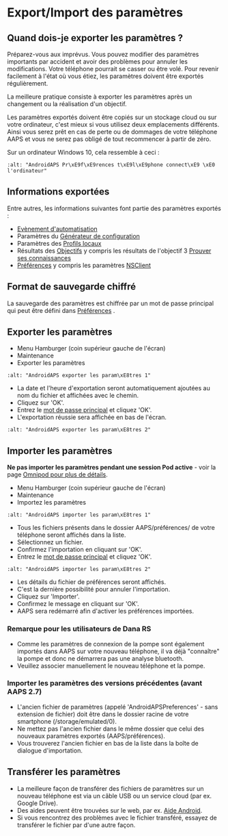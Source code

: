 # Export/Import des paramètres

## Quand dois-je exporter les paramètres ?

Préparez-vous aux imprévus. Vous pouvez modifier des paramètres importants par accident et avoir des problèmes pour annuler les modifications. Votre téléphone pourrait se casser ou être volé. Pour revenir facilement à l'état où vous étiez, les paramètres doivent être exportés régulièrement.

La meilleure pratique consiste à exporter les paramètres après un changement ou la réalisation d'un objectif.

Les paramètres exportés doivent être copiés sur un stockage cloud ou sur votre ordinateur, c'est mieux si vous utilisez deux emplacements différents. Ainsi vous serez prêt en cas de perte ou de dommages de votre téléphone AAPS et vous ne serez pas obligé de tout recommencer à partir de zéro.

Sur un ordinateur Windows 10, cela ressemble à ceci :

```{image} ../images/AAPS_ExImportSettingsWin.png
:alt: "AndroidAPS Pr\xE9f\xE9rences t\xE9l\xE9phone connect\xE9 \xE0 l'ordinateur"
```

## Informations exportées

Entre autres, les informations suivantes font partie des paramètres exportés :

- [Evènement d'automatisation](../Usage/Automation.md)
- Paramètres du [Générateur de configuration](../Configuration/Config-Builder.md)
- Paramètres des [Profils locaux](../Configuration/Config-Builder#profil-local)
- Résultats des [Objectifs](../Usage/Objectives.md) y compris les résultats de l'objectif 3 [Prouver ses connaissances](../Usage/Objectives#objectif-3-prouver-ses-connaissances)
- [Préférences](../Configuration/Preferences.md) y compris les paramètres [NSClient](../Configuration/Preferences#nsclient)

## Format de sauvegarde chiffré

La sauvegarde des paramètres est chiffrée par un mot de passe principal qui peut être défini dans [Préférences](../Configuration/Preferences#mot-de-passe-principal) .

## Exporter les paramètres

- Menu Hamburger (coin supérieur gauche de l'écran)
- Maintenance
- Exporter les paramètres

```{image} ../images/AAPS_ExportSettings1.png
:alt: "AndroidAPS exporter les param\xE8tres 1"
```

- La date et l'heure d'exportation seront automatiquement ajoutées au nom du fichier et affichées avec le chemin.
- Cliquez sur 'OK'.
- Entrez le [mot de passe principal](../Configuration/Preferences#mot-de-passe-principal) et cliquez 'OK'.
- L'exportation réussie sera affichée en bas de l'écran.

```{image} ../images/AAPS_ExportSettings2.png
:alt: "AndroidAPS exporter les param\xE8tres 2"
```

## Importer les paramètres

**Ne pas importer les paramètres pendant une session Pod active** - voir la page [Omnipod pour plus de détails](../Configuration/OmnipodEros#importer-les-parametres-aaps-de-versions-precedentes).

- Menu Hamburger (coin supérieur gauche de l'écran)
- Maintenance
- Importez les paramètres

```{image} ../images/AAPS_ImportSettings1.png
:alt: "AndroidAPS importer les param\xE8tres 1"
```

- Tous les fichiers présents dans le dossier AAPS/préférences/ de votre téléphone seront affichés dans la liste.
- Sélectionnez un fichier.
- Confirmez l'importation en cliquant sur 'OK'.
- Entrez le [mot de passe principal](../Configuration/Preferences#mot-de-passe-principal) et cliquez 'OK'.

```{image} ../images/AAPS_ImportSettings2.png
:alt: "AndroidAPS importer les param\xE8tres 2"
```

- Les détails du fichier de préférences seront affichés.
- C'est la dernière possibilité pour annuler l'importation.
- Cliquez sur 'Importer'.
- Confirmez le message en cliquant sur 'OK'.
- AAPS sera redémarré afin d'activer les préférences importées.

### Remarque pour les utilisateurs de Dana RS

- Comme les paramètres de connexion de la pompe sont également importés dans AAPS sur votre nouveau téléphone, il va déjà "connaître" la pompe et donc ne démarrera pas une analyse bluetooth.
- Veuillez associer manuellement le nouveau téléphone et la pompe.

### Importer les paramètres des versions précédentes (avant AAPS 2.7)

- L'ancien fichier de paramètres (appelé 'AndroidAPSPreferences' - sans extension de fichier) doit être dans le dossier racine de votre smartphone (/storage/emulated/0).
- Ne mettez pas l'ancien fichier dans le même dossier que celui des nouveaux paramètres exportés (AAPS/préférences).
- Vous trouverez l'ancien fichier en bas de la liste dans la boîte de dialogue d'importation.

## Transférer les paramètres

- La meilleure façon de transférer des fichiers de paramètres sur un nouveau téléphone est via un câble USB ou un service cloud (par ex. Google Drive).
- Des aides peuvent être trouvées sur le web, par ex. [Aide Android](https://support.google.com/android/answer/9064445?hl=fr).
- Si vous rencontrez des problèmes avec le fichier transféré, essayez de transférer le fichier par d'une autre façon.
